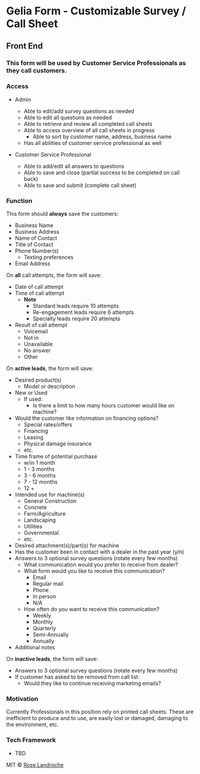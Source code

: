 # Gelia Form - Customizable Survey / Call Sheet
## Front End
### This form will be used by Customer Service Professionals as they call customers. 

### Access

- Admin
    - Able to edit/add survey questions as needed
    - Able to edit all questions as needed
    - Able to retrieve and review all completed call sheets
    - Able to access overview of all call sheets in progress
        - Able to sort by customer name, address, business name
    - Has all abilities of customer service professional as well

- Customer Service Professional
    - Able to add/edit all answers to questions
    - Able to save and close (partial success to be completed on call back)
    - Able to save and submit (complete call sheet)

### Function

This form should **always** save the customers:
- Business Name
- Business Address
- Name of Contact
- Title of Contact
- Phone Number(s)
    - Texting preferences
- Email Address

On **all** call attempts, the form will save:
- Date of call attempt
- Time of call attempt
    - **Note**
        - Standard leads require 10 attempts
        - Re-engagement leads require 6 attempts
        - Specialty leads require 20 attempts
- Result of call attempt
    - Voicemail
    - Not in
    - Unavailable
    - No answer
    - Other

On **active leads**, the form will save:
- Desired product(s)
    - Model or description
- New or Used
    - If used:
        - Is there a limit to how many hours customer would like on machine?
- Would the customer like information on financing options?
    - Special rates/offers
    - Financing
    - Leasing
    - Physical damage insurance
    - etc.
- Time frame of potential purchase
    - w/in 1 month
    - 1 - 3 months
    - 3 - 6 months
    - 7 - 12 months
    - 12 +
- Intended use for machine(s)
    - General Construction
    - Concrete
    - Farm/Agriculture
    - Landscaping
    - Utilities
    - Governmental
    - etc.
- Desired attachment(s)/part(s) for machine
- Has the customer been in contact with a dealer in the past year (y/n)
- Answers to 3 optional survey questions (rotate every few months)
    - What communication would you prefer to receive from dealer?
    - What form would you like to receive this communication?
        - Email
        - Regular mail
        - Phone
        - In person
        - N/A
    - How often do you want to receive this communication?
        - Weekly
        - Monthly
        - Quarterly
        - Semi-Annually
        - Annually
- Additional notes

On **inactive leads**, the form will save:
- Answers to 3 optional survey questions (rotate every few months)
- If customer has asked to be removed from call list:
    - Would they like to continue receiving marketing emails?

### Motivation

Currently Professionals in this position rely on printed call sheets. These are inefficient to produce and to use, are easily lost or damaged, damaging to the environment, etc.

### Tech Framework

- TBD


MIT © [Rose Landroche]()